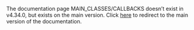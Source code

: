 The documentation page MAIN\_CLASSES/CALLBACKS doesn’t exist in v4.34.0, but exists on the main version. Click [here](/docs/transformers/main/en/main_classes/callbacks) to redirect to the main version of the documentation.